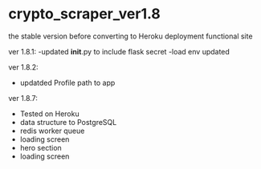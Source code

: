 # crypto_scraper_ver1.8

the stable version before converting to Heroku deployment
functional site 

ver 1.8.1:
-updated __init__.py to include flask secret 
-load env updated

ver 1.8.2:
- updatded Profile path to app

ver 1.8.7:
- Tested on Heroku
- data structure to PostgreSQL
- redis worker queue
- loading screen
- hero section
- loading screen